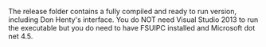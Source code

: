 The release folder contains a fully compiled and ready to run version, including Don Henty's interface.  You do NOT need Visual Studio 2013 to run the executable but you do need to have FSUIPC installed and Microsoft dot net 4.5.
